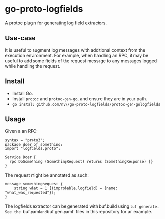 # go-proto-logfields

A protoc plugin for generating log field extractors.

## Use-case

It is useful to augment log messages with additional context from the execution environment. For example, when handling an RPC, it may be useful to add some fields of the request message to any messages logged while handling the request.

## Install

* Install Go.
* Install `protoc` and `protoc-gen-go`, and ensure they are in your path.
* `go install github.com/nvx/go-proto-logfields/protoc-gen-gologfields`

## Usage

Given a an RPC:
```
syntax = "proto3";
package doer_of_something;
import "logfields.proto";

Service Doer {
  rpc DoSomething (SomethingRequest) returns (SomethingResponse) {}
}
```

The request might be annotated as such:
```
message SomethingRequest {
    string what = 1 [(improbable.logfield) = {name: "what_was_requested"}];
}
```

The logfields extractor can be generated with buf.build using `buf generate.
See the `buf.yaml` and `buf.gen.yaml` files in this repository for an example.
